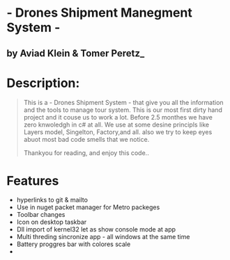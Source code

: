 # - Drones Shipment Manegment System -
## by Aviad Klein & Tomer Peretz_

# Description:

> This is a  - Drones Shipment System - that give you all the
>information and the tools to manage tour system.
> This is our most first dirty hand project and it couse us to work a lot.
> Before 2.5 monthes we have zero knwoledgh in c# at all.
> We use at some desine principls like Layers model, Singelton,
> Factory,and all. also we try to keep eyes abuot most bad code smells that we notice.
>
>Thankyou for reading, and enjoy this code..

# Features

- hyperlinks to git & mailto
- Use in nuget packet manager for Metro packeges
- Toolbar changes
- Icon on desktop taskbar
- Dll import of kernel32 let as show console mode at app
- Multi threding sincronize app - all windows at the same time
- Battery proggres bar with colores scale
- 




